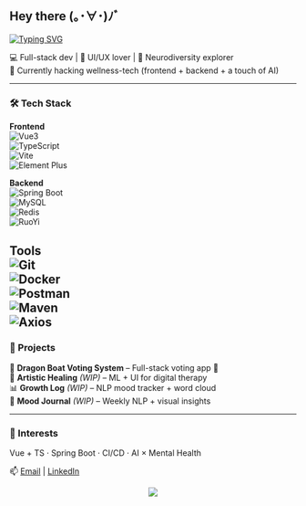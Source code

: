 ## Hey there (｡･∀･)ﾉﾞ  

[![Typing SVG](https://readme-typing-svg.demolab.com?font=Fira+Code&pause=1000&color=9275F7&center=true&vCenter=true&width=435&lines=👋I'm+Ava+Yee+Cong;Vibe-Coding+Engineer;Indie+Developer)](https://git.io/typing-svg)

💻 Full-stack dev | 🎨 UI/UX lover | 🧠 Neurodiversity explorer  
🚧 Currently hacking wellness-tech (frontend + backend + a touch of AI)

---

### 🛠️ Tech Stack  
**Frontend**  
![Vue3](https://img.shields.io/badge/Vue.js-35495E?logo=vue.js&logoColor=4FC08D)  
![TypeScript](https://img.shields.io/badge/TypeScript-3178C6?logo=typescript&logoColor=fff)  
![Vite](https://img.shields.io/badge/Vite-646CFF?logo=vite&logoColor=fff)  
![Element Plus](https://img.shields.io/badge/Element--Plus-409EFF?logo=element&logoColor=white)

**Backend**  
![Spring Boot](https://img.shields.io/badge/Spring_Boot-6DB33F?logo=springboot&logoColor=white)  
![MySQL](https://img.shields.io/badge/MySQL-4479A1?logo=mysql&logoColor=white)  
![Redis](https://img.shields.io/badge/Redis-DC382D?logo=redis&logoColor=white)  
![RuoYi](https://img.shields.io/badge/RuoYi-2C3E50?logoColor=white)

**Tools**  
![Git](https://img.shields.io/badge/Git-F05032?logo=git&logoColor=white)  
![Docker](https://img.shields.io/badge/Docker-2496ED?logo=docker&logoColor=white)  
![Postman](https://img.shields.io/badge/Postman-FF6C37?logo=postman&logoColor=white)  
![Maven](https://img.shields.io/badge/Maven-CC2222?logo=apachemaven&logoColor=white)  
![Axios](https://img.shields.io/badge/Axios-5A29E4?logo=axios&logoColor=white)
---

### 🚀 Projects  
🐉 **Dragon Boat Voting System** – Full-stack voting app 🛶  
🎨 **Artistic Healing** *(WIP)* – ML + UI for digital therapy  
📊 **Growth Log** *(WIP)* – NLP mood tracker + word cloud  
📝 **Mood Journal** *(WIP)* – Weekly NLP + visual insights

---

### 🌱 Interests  
Vue + TS · Spring Boot · CI/CD · AI × Mental Health

📫 [Email](mailto:cye79698@gmail.com) | [LinkedIn](https://linkedin.com/in/yecon-27)

<div align="center">
  <img src="https://komarev.com/ghpvc/?username=yecon-27&color=blueviolet&style=flat-square&label=Views" />
</div>
